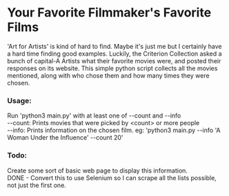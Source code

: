# Your Favorite Filmmaker's Favorite Films
'Art for Artists' is kind of hard to find. Maybe it's just me but I certainly have a hard time finding good examples. Luckily, the Criterion Collection asked a bunch of capital-A Artists what their favorite movies were, and posted their responses on its website. This simple python script collects all the movies mentioned, along with who chose them and how many times they were chosen. <br>

### Usage:
Run 'python3 main.py' with at least one of --count and --info <br>
--count: Prints movies that were picked by \<count> or more people<br>
--info: Prints information on the chosen film. eg: 'python3 main.py --info 'A Woman Under the Influence' --count 20'

### Todo:
Create some sort of basic web page to display this information. <br>
DONE - Convert this to use Selenium so I can scrape all the lists possible, not just the first one. 